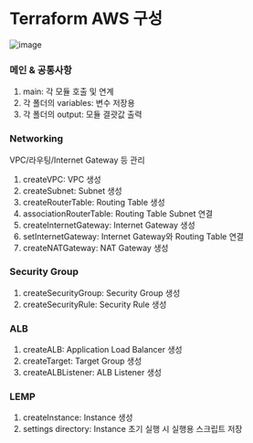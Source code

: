 # Terraform AWS 구성

![image](https://user-images.githubusercontent.com/17924995/96085016-1c575e00-0efb-11eb-9f7f-2a1caa343159.png)

### 메인 & 공통사항

1. main: 각 모듈 호출 및 연계
2. 각 폴더의 variables: 변수 저장용
3. 각 폴더의 output: 모듈 결괏값 출력

### Networking

VPC/라우팅/Internet Gateway 등 관리

1. createVPC: VPC 생성
2. createSubnet: Subnet 생성
3. createRouterTable: Routing Table 생성
4. associationRouterTable: Routing Table Subnet 연결
5. createInternetGateway: Internet Gateway 생성
6. setInternetGateway: Internet Gateway와 Routing Table 연결
7. createNATGateway: NAT Gateway 생성

### Security Group

1. createSecurityGroup: Security Group 생성
2. createSecurityRule: Security Rule 생성

### ALB

1. createALB: Application Load Balancer 생성
2. createTarget: Target Group 생성
3. createALBListener: ALB Listener 생성

### LEMP

1. createInstance: Instance 생성
2. settings directory: Instance 초기 실행 시 실행용 스크립트 저장

